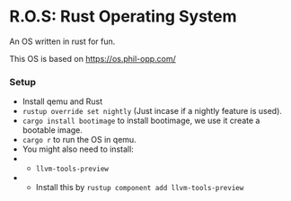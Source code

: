 # R.O.S: Rust Operating System

An OS written in rust for fun.

This OS is based on https://os.phil-opp.com/

### Setup

- Install qemu and Rust
- `rustup override set nightly`
  (Just incase if a nightly feature is used).
- `cargo install bootimage` to install bootimage, we use it create a bootable image.
- `cargo r` to run the OS in qemu.
- You might also need to install:
- - `llvm-tools-preview`
- - Install this by `rustup component add llvm-tools-preview`
